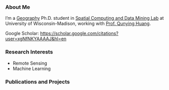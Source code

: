 ### About Me
I’m a [Geography](https://geography.wisc.edu/) Ph.D. student in [Spatial Computing and Data Mining Lab](https://scdm.geography.wisc.edu/research/?_gl=1*qwfq67*_ga*MjA4OTU5MjE0NS4xNjkyNjEzOTkz*_ga_KPGCN8F05V*MTcwNjAxNzE3OC4xNS4xLjE3MDYwMTcyNTcuMC4wLjA.) at University of Wisconsin-Madison, working with [Prof. Qunying Huang](https://geography.wisc.edu/staff/huang-qunying/).

Google Scholar: https://scholar.google.com/citations?user=xgNfNKYAAAAJ&hl=en

### Research Interests
- Remote Sensing
- Machine Learning

### Publications and Projects
